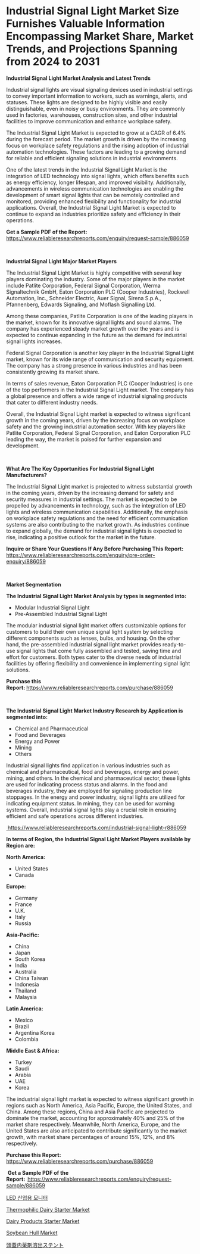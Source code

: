 <p><h1>Industrial Signal Light Market Size Furnishes Valuable Information Encompassing Market Share, Market Trends, and Projections Spanning from 2024 to 2031</h1></p><p><strong>Industrial Signal Light Market Analysis and Latest Trends</strong></p>
<p><p>Industrial signal lights are visual signaling devices used in industrial settings to convey important information to workers, such as warnings, alerts, and statuses. These lights are designed to be highly visible and easily distinguishable, even in noisy or busy environments. They are commonly used in factories, warehouses, construction sites, and other industrial facilities to improve communication and enhance workplace safety.</p><p>The Industrial Signal Light Market is expected to grow at a CAGR of 6.4% during the forecast period. The market growth is driven by the increasing focus on workplace safety regulations and the rising adoption of industrial automation technologies. These factors are leading to a growing demand for reliable and efficient signaling solutions in industrial environments.</p><p>One of the latest trends in the Industrial Signal Light Market is the integration of LED technology into signal lights, which offers benefits such as energy efficiency, longer lifespan, and improved visibility. Additionally, advancements in wireless communication technologies are enabling the development of smart signal lights that can be remotely controlled and monitored, providing enhanced flexibility and functionality for industrial applications. Overall, the Industrial Signal Light Market is expected to continue to expand as industries prioritize safety and efficiency in their operations.</p></p>
<p><strong>Get a Sample PDF of the Report:&nbsp;</strong> <a href="https://www.reliableresearchreports.com/enquiry/request-sample/886059">https://www.reliableresearchreports.com/enquiry/request-sample/886059</a></p>
<p>&nbsp;</p>
<p><strong>Industrial Signal Light Major Market Players</strong></p>
<p><p>The Industrial Signal Light Market is highly competitive with several key players dominating the industry. Some of the major players in the market include Patlite Corporation, Federal Signal Corporation, Werma Signaltechnik GmbH, Eaton Corporation PLC (Cooper Industries), Rockwell Automation, Inc., Schneider Electric, Auer Signal, Sirena S.p.A., Pfannenberg, Edwards Signaling, and Moflash Signalling Ltd.</p><p>Among these companies, Patlite Corporation is one of the leading players in the market, known for its innovative signal lights and sound alarms. The company has experienced steady market growth over the years and is expected to continue expanding in the future as the demand for industrial signal lights increases.</p><p>Federal Signal Corporation is another key player in the Industrial Signal Light market, known for its wide range of communication and security equipment. The company has a strong presence in various industries and has been consistently growing its market share.</p><p>In terms of sales revenue, Eaton Corporation PLC (Cooper Industries) is one of the top performers in the Industrial Signal Light market. The company has a global presence and offers a wide range of industrial signaling products that cater to different industry needs.</p><p>Overall, the Industrial Signal Light market is expected to witness significant growth in the coming years, driven by the increasing focus on workplace safety and the growing industrial automation sector. With key players like Patlite Corporation, Federal Signal Corporation, and Eaton Corporation PLC leading the way, the market is poised for further expansion and development.</p></p>
<p>&nbsp;</p>
<p><strong>What Are The Key Opportunities For Industrial Signal Light Manufacturers?</strong></p>
<p><p>The Industrial Signal Light market is projected to witness substantial growth in the coming years, driven by the increasing demand for safety and security measures in industrial settings. The market is expected to be propelled by advancements in technology, such as the integration of LED lights and wireless communication capabilities. Additionally, the emphasis on workplace safety regulations and the need for efficient communication systems are also contributing to the market growth. As industries continue to expand globally, the demand for industrial signal lights is expected to rise, indicating a positive outlook for the market in the future.</p></p>
<p><strong>Inquire or Share Your Questions If Any Before Purchasing This Report:</strong> <a href="https://www.reliableresearchreports.com/enquiry/pre-order-enquiry/886059">https://www.reliableresearchreports.com/enquiry/pre-order-enquiry/886059</a></p>
<p>&nbsp;</p>
<p><strong>Market Segmentation</strong></p>
<p><strong>The Industrial Signal Light Market Analysis by types is segmented into:</strong></p>
<p><ul><li>Modular Industrial Signal Light</li><li>Pre-Assembled Industrial Signal Light</li></ul></p>
<p><p>The modular industrial signal light market offers customizable options for customers to build their own unique signal light system by selecting different components such as lenses, bulbs, and housing. On the other hand, the pre-assembled industrial signal light market provides ready-to-use signal lights that come fully assembled and tested, saving time and effort for customers. Both types cater to the diverse needs of industrial facilities by offering flexibility and convenience in implementing signal light solutions.</p></p>
<p><strong>Purchase this Report:&nbsp;</strong><a href="https://www.reliableresearchreports.com/purchase/886059">https://www.reliableresearchreports.com/purchase/886059</a></p>
<p>&nbsp;</p>
<p><strong>The Industrial Signal Light Market Industry Research by Application is segmented into:</strong></p>
<p><ul><li>Chemical and Pharmaceutical</li><li>Food and Beverages</li><li>Energy and Power</li><li>Mining</li><li>Others</li></ul></p>
<p><p>Industrial signal lights find application in various industries such as chemical and pharmaceutical, food and beverages, energy and power, mining, and others. In the chemical and pharmaceutical sector, these lights are used for indicating process status and alarms. In the food and beverages industry, they are employed for signaling production line stoppages. In the energy and power industry, signal lights are utilized for indicating equipment status. In mining, they can be used for warning systems. Overall, industrial signal lights play a crucial role in ensuring efficient and safe operations across different industries.</p></p>
<p><a href="https://www.reliableresearchreports.com/industrial-signal-light-r886059">&nbsp;https://www.reliableresearchreports.com/industrial-signal-light-r886059</a></p>
<p><strong>In terms of Region, the Industrial Signal Light Market Players available by Region are:</strong></p>
<p>
    <p> <strong> North America: </strong>
        <ul>
            <li>United States</li>
            <li>Canada</li>
        </ul>
        </p> 
    <p> <strong> Europe: </strong>
        <ul>
            <li>Germany</li>
            <li>France</li>
            <li>U.K.</li>
            <li>Italy</li>
            <li>Russia</li>
        </ul>
        </p> 
    <p> <strong> Asia-Pacific: </strong>
        <ul>
            <li>China</li>
            <li>Japan</li>
            <li>South Korea</li>
            <li>India</li>
            <li>Australia</li>
            <li>China Taiwan</li>
            <li>Indonesia</li>
            <li>Thailand</li>
            <li>Malaysia</li>
        </ul>
        </p> 
    <p> <strong> Latin America: </strong>
        <ul>
            <li>Mexico</li>
            <li>Brazil</li>
            <li>Argentina Korea</li>
            <li>Colombia</li>
        </ul>
        </p> 
    <p> <strong> Middle East & Africa: </strong>
        <ul>
            <li>Turkey</li>
            <li>Saudi</li>
            <li>Arabia</li>
            <li>UAE</li>
            <li>Korea</li>
        </ul>
    </p>
    </p>
<p><p>The industrial signal light market is expected to witness significant growth in regions such as North America, Asia Pacific, Europe, the United States, and China. Among these regions, China and Asia Pacific are projected to dominate the market, accounting for approximately 40% and 25% of the market share respectively. Meanwhile, North America, Europe, and the United States are also anticipated to contribute significantly to the market growth, with market share percentages of around 15%, 12%, and 8% respectively.</p></p>
<p><strong>Purchase this Report: </strong><a href="https://www.reliableresearchreports.com/purchase/886059">https://www.reliableresearchreports.com/purchase/886059</a></p>
<p>&nbsp;<strong>Get a Sample PDF of the Report:&nbsp;&nbsp;</strong><a href="https://www.reliableresearchreports.com/enquiry/request-sample/886059">https://www.reliableresearchreports.com/enquiry/request-sample/886059</a></p>
<p><strong></strong></p>
<p><p><a href="https://github.com/valroy852/Market-Research-Report-List-2/blob/main/2094159164755.md">LED 산업용 모니터</a></p><p><a href="https://github.com/kmatchooka/Market-Research-Report-List-1/blob/main/thermophilic-dairy-starter-market.md">Thermophilic Dairy Starter Market</a></p><p><a href="https://github.com/zmnbyevx75/Market-Research-Report-List-1/blob/main/dairy-products-starter-market.md">Dairy Products Starter Market</a></p><p><a href="https://www.linkedin.com/pulse/decoding-soybean-hull-market-metrics-share-trends-growth-patterns-e6gle">Soybean Hull Market</a></p><p><a href="https://github.com/hardee896/Market-Research-Report-List-1/blob/main/1870812154137.md">頭蓋内薬剤溶出ステント</a></p></p>